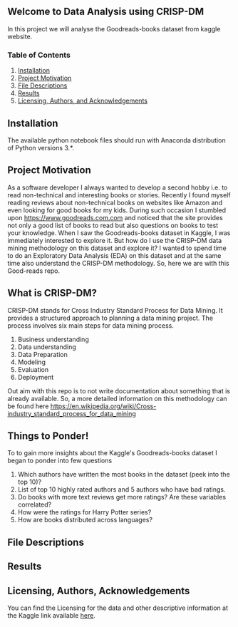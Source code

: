 ## Welcome to Data Analysis using CRISP-DM
In this project we will analyse the Goodreads-books dataset from kaggle website. 

### Table of Contents

1. [Installation](#installation)
2. [Project Motivation](#motivation)
3. [File Descriptions](#files)
4. [Results](#results)
5. [Licensing, Authors, and Acknowledgements](#licensing)

## Installation <a name="installation"></a>

The available python notebook files should run with Anaconda distribution of Python versions 3.*.

## Project Motivation<a name="motivation"></a>

As a software developer I always wanted to develop a second hobby i.e. to read non-technical and interesting books or stories. Recently I found myself reading reviews about non-technical books on websites like Amazon and even looking for good books for my kids. During such occasion I stumbled upon https://www.goodreads.com.com and noticed that the site provides not only a good list of books to read but also questions on books to test your knowledge. When I saw the Goodreads-books dataset in Kaggle, I was immediately interested to explore it. But how do I use the CRISP-DM data mining methodology on this dataset and explore it? I wanted to spend time to do an Exploratory Data Analysis (EDA) on this dataset and at the same time also understand the CRISP-DM methodology. So, here we are with this Good-reads repo.

## What is CRISP-DM?<a name="CRISP-DM"></a>
CRISP-DM stands for Cross Industry Standard Process for Data Mining. It provides a structured approach to planning a data mining project.
The process involves six main steps for data mining process.
1. Business understanding
2. Data understanding
3. Data Preparation
4. Modeling
5. Evaluation
6. Deployment

Out aim with this repo is to not write documentation about something that is already available. So, a more detailed information on this methodology can be found here https://en.wikipedia.org/wiki/Cross-industry_standard_process_for_data_mining

## Things to Ponder!<a name="Questions"></a>
To to gain more insights about the Kaggle's Goodreads-books dataset I began to ponder into few questions 
1. Which authors have written the most books in the dataset (peek into the top 10)?
2. List of top 10 highly rated authors and 5 authors who have bad ratings.
3. Do books with more text reviews get more ratings? Are these variables correlated? 
4. How were the ratings for Harry Potter series? 
5. How are books distributed across languages?

## File Descriptions <a name="files"></a>


## Results<a name="results"></a>


## Licensing, Authors, Acknowledgements<a name="licensing"></a>

You can find the Licensing for the data and other descriptive information at the Kaggle link available [here](https://www.kaggle.com/jealousleopard/goodreadsbooks). 

